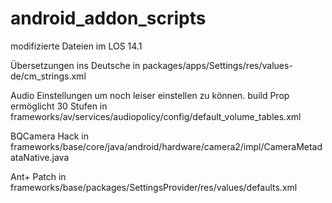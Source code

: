# android_addon_scripts

modifizierte Dateien im LOS 14.1

Übersetzungen ins Deutsche
in packages/apps/Settings/res/values-de/cm_strings.xml

Audio Einstellungen um noch leiser einstellen zu können. build Prop ermöglicht 30 Stufen
in frameworks/av/services/audiopolicy/config/default_volume_tables.xml

BQCamera Hack 
in  frameworks/base/core/java/android/hardware/camera2/impl/CameraMetadataNative.java

Ant+ Patch 
in  frameworks/base/packages/SettingsProvider/res/values/defaults.xml
